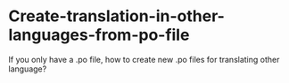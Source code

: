# Create-translation-in-other-languages-from-po-file
If you only have a .po file, how to create new .po files for translating other language?
